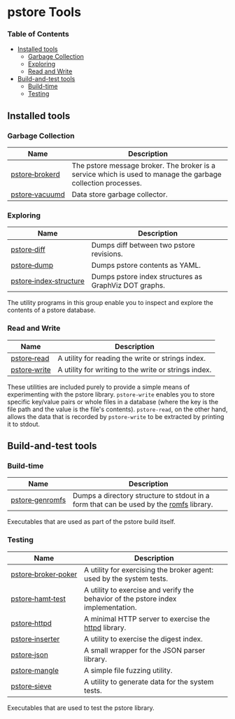 # pstore Tools

### Table of Contents

* [Installed tools](#installed-tools)
    * [Garbage Collection](#garbage-collection)
    * [Exploring](#exploring)
    * [Read and Write](#read-and-write)
* [Build\-and\-test tools](#build-and-test-tools)
    * [Build\-time](#build-time)
    * [Testing](#testing)

## Installed tools

### Garbage Collection

| Name | Description |
| --- | --- |
| [pstore&#8209;brokerd](broker/) | The pstore message broker. The broker is a service which is used to manage the garbage collection processes. |
| [pstore&#8209;vacuumd](vacuum/) | Data store garbage collector. |

### Exploring

| Name | Description |
| --- | --- |
| [pstore&#8209;diff](diff/) | Dumps diff between two pstore revisions. |
| [pstore&#8209;dump](dump/) | Dumps pstore contents as YAML. |
| [pstore&#8209;index&#8209;structure](index_structure/) | Dumps pstore index structures as GraphViz DOT graphs. |

The utility programs in this group enable you to inspect and explore the contents of a pstore database.

### Read and Write

| Name | Description |
| --- | --- |
| [pstore&#8209;read](read/) | A utility for reading the write or strings index. |
| [pstore&#8209;write](write/) | A utility for writing to the write or strings index. |

These utilities are included purely to provide a simple means of experimenting with the pstore library. `pstore-write` enables you to store specific key/value pairs or whole files in a database (where the key is the file path and the value is the file's contents). `pstore-read`, on the other hand, allows the data that is recorded by `pstore-write` to be extracted by printing it to stdout.

## Build-and-test tools

### Build-time

| Name | Description |
| --- | --- |
| [pstore&#8209;genromfs](genromfs/) | Dumps a directory structure to stdout in a form that can be used by the [romfs](../lib/romfs) library. |

Executables that are used as part of the pstore build itself.

### Testing

| Name | Description |
| --- | --- |
| [pstore&#8209;broker&#8209;poker](broker_poker/) | A utility for exercising the broker agent: used by the system tests.  |
| [pstore&#8209;hamt&#8209;test](hamt_test/) | A utility to exercise and verify the behavior of the pstore index implementation. |
| [pstore&#8209;httpd](httpd/) | A minimal HTTP server to exercise the [httpd](../lib/httpd) library. |
| [pstore&#8209;inserter](inserter/) | A utility to exercise the digest index. |
| [pstore&#8209;json](json/) | A small wrapper for the JSON parser library. |
| [pstore&#8209;mangle](mangle/) | A simple file fuzzing utility. |
| [pstore&#8209;sieve](sieve/) | A utility to generate data for the system tests. |

Executables that are used to test the pstore library.
